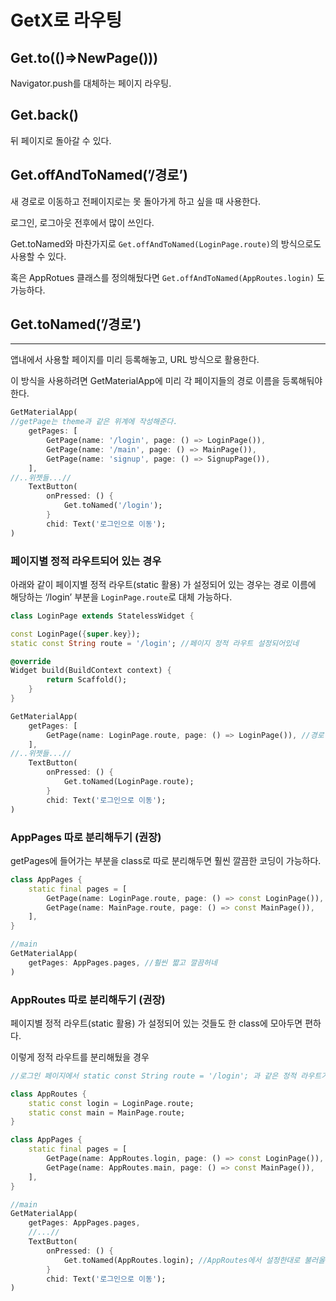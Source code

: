 # GetX로 라우팅

## Get.to(()⇒NewPage()))

Navigator.push를 대체하는 페이지 라우팅.

## Get.back()

뒤 페이지로 돌아갈 수 있다.

## Get.offAndToNamed(’/경로’)

새 경로로 이동하고 전페이지로는 못 돌아가게 하고 싶을 때 사용한다.

로그인, 로그아웃 전후에서 많이 쓰인다.

Get.toNamed와 마찬가지로 `Get.offAndToNamed(LoginPage.route)`의 방식으로도 사용할 수 있다.

혹은 AppRotues 클래스를 정의해뒀다면 `Get.offAndToNamed(AppRoutes.login)` 도 가능하다.

## Get.toNamed(’/경로’)

---

앱내에서 사용할 페이지를 미리 등록해놓고, URL 방식으로 활용한다.

이 방식을 사용하려면 GetMaterialApp에 미리 각 페이지들의 경로 이름을 등록해둬야한다.

```dart
GetMaterialApp(
//getPage는 theme과 같은 위계에 작성해준다.
	getPages: [
		GetPage(name: '/login', page: () => LoginPage()),
		GetPage(name: '/main', page: () => MainPage()),
		GetPage(name: 'signup', page: () => SignupPage()),
	],
//..위젯들...//
	TextButton(
		onPressed: () {
			Get.toNamed('/login');
		}
		chid: Text('로그인으로 이동');
)
```

### 페이지별 정적 라우트되어 있는 경우

아래와 같이 페이지별 정적 라우트(static 활용) 가 설정되어 있는 경우는 경로 이름에 해당하는 ‘/login’ 부분을 `LoginPage.route`로 대체 가능하다.

```dart
class LoginPage extends StatelessWidget {

const LoginPage({super.key});
static const String route = '/login'; //페이지 정적 라우트 설정되어있네

@override
Widget build(BuildContext context) {
		return Scaffold();
	}
}
```

```dart
GetMaterialApp(
	getPages: [
		GetPage(name: LoginPage.route, page: () => LoginPage()), //경로
	],
//..위젯들...//
	TextButton(
		onPressed: () {
			Get.toNamed(LoginPage.route);
		}
		chid: Text('로그인으로 이동');
)
```

### AppPages 따로 분리해두기 (권장)

getPages에 들어가는 부분을 class로 따로 분리해두면 훨씬 깔끔한 코딩이 가능하다.

```dart
class AppPages {
	static final pages = [
		GetPage(name: LoginPage.route, page: () => const LoginPage()),
		GetPage(name: MainPage.route, page: () => const MainPage()),
	],
}

//main
GetMaterialApp(
	getPages: AppPages.pages, //훨씬 짧고 깔끔허네
)
```

### AppRoutes 따로 분리해두기 (권장)

페이지별 정적 라우트(static 활용) 가 설정되어 있는 것들도 한 class에 모아두면 편하다.

이렇게 정적 라우트를 분리해뒀을 경우

```dart
//로그인 페이지에서 static const String route = '/login'; 과 같은 정적 라우트가 있어야한다//

class AppRoutes {
	static const login = LoginPage.route;
	static const main = MainPage.route;
}
```

```dart
class AppPages {
	static final pages = [
		GetPage(name: AppRoutes.login, page: () => const LoginPage()),
		GetPage(name: AppRoutes.main, page: () => const MainPage()),
	],
}

//main
GetMaterialApp(
	getPages: AppPages.pages,
	//...//
	TextButton(
		onPressed: () {
			Get.toNamed(AppRoutes.login); //AppRoutes에서 설정한대로 불러올 수 있다
		}
		chid: Text('로그인으로 이동');
)
```
